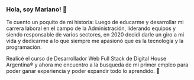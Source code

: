 ### Hola, soy Mariano! 👋
Te cuento un poquito de mi historia: Luego de educarme y desarrollar mi carrera laboral en el campo de la Administración, liderando equipos y siendo responsable de varios sectores, en 2020 decidí darle un giro a mi vida y dedicarme a lo que siempre me apasionó que es la tecnología y la programación.

Realicé el curso de Desarrollador Web Full Stack de Digital House Argentina® y ahora me encuentro a la busqueda de mi primer empleo para poder ganar experiencia y poder expandir todo lo aprendido. :metal:

<!--
**suarezmariano/suarezmariano** is a ✨ _special_ ✨ repository because its `README.md` (this file) appears on your GitHub profile.
-->
